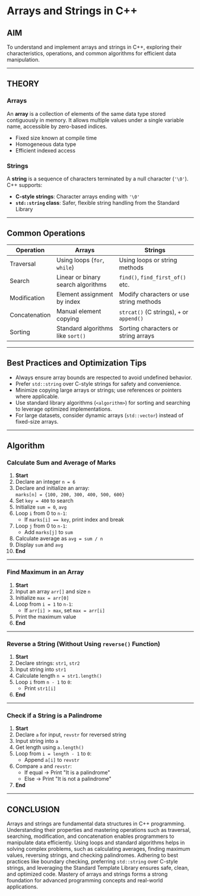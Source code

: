 # Arrays and Strings in C++

## AIM  
To understand and implement arrays and strings in C++, exploring their characteristics, operations, and common algorithms for efficient data manipulation.

---

## THEORY

### Arrays
An **array** is a collection of elements of the same data type stored contiguously in memory. It allows multiple values under a single variable name, accessible by zero-based indices.

- Fixed size known at compile time  
- Homogeneous data type  
- Efficient indexed access  

### Strings
A **string** is a sequence of characters terminated by a null character (`'\0'`). C++ supports:

- **C-style strings**: Character arrays ending with `'\0'`  
- **`std::string` class**: Safer, flexible string handling from the Standard Library  

---

## Common Operations

| Operation      | Arrays                              | Strings                               |
|----------------|--------------------------------------|----------------------------------------|
| Traversal      | Using loops (`for`, `while`)         | Using loops or string methods          |
| Search         | Linear or binary search algorithms   | `find()`, `find_first_of()` etc.       |
| Modification   | Element assignment by index          | Modify characters or use string methods|
| Concatenation  | Manual element copying               | `strcat()` (C strings), `+` or `append()` |
| Sorting        | Standard algorithms like `sort()`    | Sorting characters or string arrays    |

---

## Best Practices and Optimization Tips

- Always ensure array bounds are respected to avoid undefined behavior.  
- Prefer `std::string` over C-style strings for safety and convenience.  
- Minimize copying large arrays or strings; use references or pointers where applicable.  
- Use standard library algorithms (`<algorithm>`) for sorting and searching to leverage optimized implementations.  
- For large datasets, consider dynamic arrays (`std::vector`) instead of fixed-size arrays.  

---

## Algorithm

### Calculate Sum and Average of Marks

1. **Start**  
2. Declare an integer `n = 6`  
3. Declare and initialize an array:  
   `marks[n] = {100, 200, 300, 400, 500, 600}`  
4. Set `key = 400` to search  
5. Initialize `sum = 0`, `avg`  
6. Loop `i` from 0 to `n-1`:  
   - If `marks[i] == key`, print index and break  
7. Loop `j` from 0 to `n-1`:  
   - Add `marks[j]` to `sum`  
8. Calculate average as `avg = sum / n`  
9. Display `sum` and `avg`  
10. **End**

---

### Find Maximum in an Array

1. **Start**  
2. Input an array `arr[]` and size `n`  
3. Initialize `max = arr[0]`  
4. Loop from `i = 1` to `n-1`:  
   - If `arr[i] > max`, set `max = arr[i]`  
5. Print the maximum value  
6. **End**

---

### Reverse a String (Without Using `reverse()` Function)

1. **Start**  
2. Declare strings: `str1`, `str2`  
3. Input string into `str1`  
4. Calculate length `n = str1.length()`  
5. Loop `i` from `n - 1` to `0`:  
   - Print `str1[i]`  
6. **End**

---

### Check if a String is a Palindrome

1. **Start**  
2. Declare `a` for input, `revstr` for reversed string  
3. Input string into `a`  
4. Get length using `a.length()`  
5. Loop from `i = length - 1` to `0`:  
   - Append `a[i]` to `revstr`  
6. Compare `a` and `revstr`:  
   - If equal → Print "It is a palindrome"  
   - Else → Print "It is not a palindrome"  
7. **End**

---

## CONCLUSION

Arrays and strings are fundamental data structures in C++ programming. Understanding their properties and mastering operations such as traversal, searching, modification, and concatenation enables programmers to manipulate data efficiently. Using loops and standard algorithms helps in solving complex problems, such as calculating averages, finding maximum values, reversing strings, and checking palindromes. Adhering to best practices like boundary checking, preferring `std::string` over C-style strings, and leveraging the Standard Template Library ensures safe, clean, and optimized code. Mastery of arrays and strings forms a strong foundation for advanced programming concepts and real-world applications.
